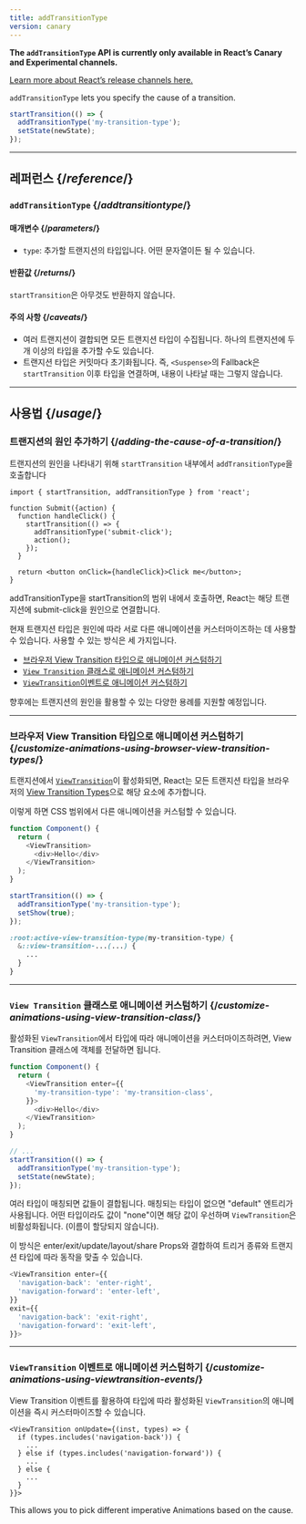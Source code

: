 ```yaml
---
title: addTransitionType
version: canary
---
```


<Canary>

**The `addTransitionType` API is currently only available in React’s Canary and Experimental channels.** 

[Learn more about React’s release channels here.](/community/versioning-policy#all-release-channels)

</Canary>

<Intro>

`addTransitionType` lets you specify the cause of a transition.


```js
startTransition(() => {
  addTransitionType('my-transition-type');
  setState(newState);
});
```

</Intro>

<InlineToc />

---

## 레퍼런스 {/*reference*/}

### `addTransitionType` {/*addtransitiontype*/}

#### 매개변수 {/*parameters*/}

- `type`: 추가할 트랜지션의 타입입니다. 어떤 문자열이든 될 수 있습니다.

#### 반환값 {/*returns*/}

`startTransition`은 아무것도 반환하지 않습니다.

#### 주의 사항 {/*caveats*/}

- 여러 트랜지션이 결합되면 모든 트랜지션 타입이 수집됩니다. 하나의 트랜지션에 두 개 이상의 타입을 추가할 수도 있습니다.
- 트랜지션 타입은 커밋마다 초기화됩니다. 즉, `<Suspense>`의 Fallback은 `startTransition` 이후 타입을 연결하며, 내용이 나타날 때는 그렇지 않습니다.

---

## 사용법 {/*usage*/}

### 트랜지션의 원인 추가하기 {/*adding-the-cause-of-a-transition*/}

트랜지션의 원인을 나타내기 위해 `startTransition` 내부에서 `addTransitionType`을 호출합니다

``` [[1, 6, "addTransitionType"], [2, 5, "startTransition", [3, 6, "'submit-click'"]]
import { startTransition, addTransitionType } from 'react';

function Submit({action) {
  function handleClick() {
    startTransition(() => {
      addTransitionType('submit-click');
      action();
    });
  }

  return <button onClick={handleClick}>Click me</button>;
}

```

<CodeStep step={1}>addTransitionType</CodeStep>을 <CodeStep step={2}>startTransition</CodeStep>의 범위 내에서 호출하면, React는 해당 트랜지션에 <CodeStep step={3}>submit-click</CodeStep>을 원인으로 연결합니다.

현재 트랜지션 타입은 원인에 따라 서로 다른 애니메이션을 커스터마이즈하는 데 사용할 수 있습니다. 사용할 수 있는 방식은 세 가지입니다.

- [브라우저 View Transition 타입으로 애니메이션 커스텀하기](#customize-animations-using-browser-view-transition-types)
- [`View Transition` 클래스로 애니메이션 커스텀하기](#customize-animations-using-view-transition-class)
- [`ViewTransition`이벤트로 애니메이션 커스텀하기](#customize-animations-using-viewtransition-events) 

향후에는 트랜지션의 원인을 활용할 수 있는 다양한 용례를 지원할 예정입니다.

---
### 브라우저 View Transition 타입으로 애니메이션 커스텀하기 {/*customize-animations-using-browser-view-transition-types*/}

트랜지션에서 [`ViewTransition`](/reference/react/ViewTransition)이 활성화되면, React는 모든 트랜지션 타입을 브라우저의 [View Transition Types](https://www.w3.org/TR/css-view-transitions-2/#active-view-transition-pseudo-examples)으로 해당 요소에 추가합니다.

이렇게 하면 CSS 범위에서 다른 애니메이션을 커스텀할 수 있습니다.

```js [11]
function Component() {
  return (
    <ViewTransition>
      <div>Hello</div>
    </ViewTransition>
  );
}

startTransition(() => {
  addTransitionType('my-transition-type');
  setShow(true);
});
```

```css
:root:active-view-transition-type(my-transition-type) {
  &::view-transition-...(...) {
    ...
  }
}
```

---

### `View Transition` 클래스로 애니메이션 커스텀하기 {/*customize-animations-using-view-transition-class*/}

활성화된 `ViewTransition`에서 타입에 따라 애니메이션을 커스터마이즈하려면, View Transition 클래스에 객체를 전달하면 됩니다.

```js
function Component() {
  return (
    <ViewTransition enter={{
      'my-transition-type': 'my-transition-class',
    }}>
      <div>Hello</div>
    </ViewTransition>
  );
}

// ...
startTransition(() => {
  addTransitionType('my-transition-type');
  setState(newState);
});
```

여러 타입이 매칭되면 값들이 결합됩니다. 매칭되는 타입이 없으면 "default" 엔트리가 사용됩니다. 어떤 타입이라도 값이 "none"이면 해당 값이 우선하며 `ViewTransition`은 비활성화됩니다. (이름이 할당되지 않습니다).

이 방식은 enter/exit/update/layout/share Props와 결합하여 트리거 종류와 트랜지션 타입에 따라 동작을 맞출 수 있습니다.

```js
<ViewTransition enter={{
  'navigation-back': 'enter-right',
  'navigation-forward': 'enter-left',
}}
exit={{
  'navigation-back': 'exit-right',
  'navigation-forward': 'exit-left',
}}>
```

---

### `ViewTransition` 이벤트로 애니메이션 커스텀하기 {/*customize-animations-using-viewtransition-events*/}

View Transition 이벤트를 활용하여 타입에 따라 활성화된 `ViewTransition`의 애니메이션을 즉시 커스터마이즈할 수 있습니다.

```
<ViewTransition onUpdate={(inst, types) => {
  if (types.includes('navigation-back')) {
    ...
  } else if (types.includes('navigation-forward')) {
    ...
  } else {
    ...
  }
}}>
```

This allows you to pick different imperative Animations based on the cause.
